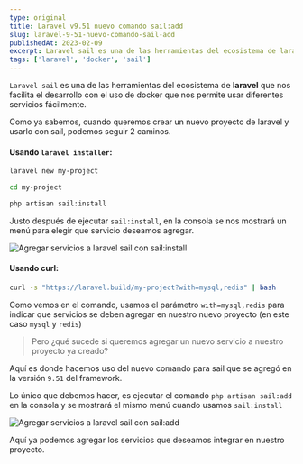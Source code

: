 ```yaml
---
type: original
title: Laravel v9.51 nuevo comando sail:add
slug: laravel-9-51-nuevo-comando-sail-add
publishedAt: 2023-02-09
excerpt: Laravel sail es una de las herramientas del ecosistema de laravel que nos facilita el desarrollo con el uso de docker que nos permite usar diferentes servicios fácilmente
tags: ['laravel', 'docker', 'sail']
---
```


`Laravel sail` es una de las herramientas del ecosistema de **laravel** que nos facilita el desarrollo con el uso de docker que nos permite usar diferentes servicios fácilmente.

Como ya sabemos, cuando queremos crear un nuevo proyecto de laravel y usarlo con sail, podemos seguir 2 caminos.

#### Usando `laravel installer`:

```bash
laravel new my-project

cd my-project

php artisan sail:install
```

Justo después de ejecutar `sail:install`, en la consola se nos mostrará un menú para elegir que servicio deseamos agregar.

![Agregar servicios a laravel sail con sail:install](/images/laravel-sail-add/laravel-installer-sail-install.png)

#### Usando curl:

```bash
curl -s "https://laravel.build/my-project?with=mysql,redis" | bash
```

Como vemos en el comando, usamos el parámetro `with=mysql,redis` para indicar que servicios se deben agregar en nuestro nuevo proyecto (en este caso `mysql` y `redis`)

> Pero ¿qué sucede si queremos agregar un nuevo servicio a nuestro proyecto ya creado?

Aquí es donde hacemos uso del nuevo comando para sail que se agregó en la  versión `9.51` del framework.

Lo único que debemos hacer, es ejecutar el comando `php artisan sail:add` en la consola y se mostrará el mismo menú cuando usamos `sail:install`

![Agregar servicios a laravel sail con sail:add](/images/laravel-sail-add/sail-add.png)

Aquí ya podemos agregar los servicios que deseamos integrar en nuestro proyecto.